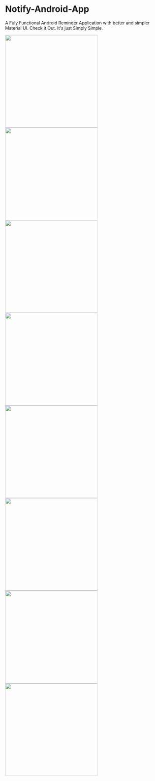 # Notify-Android-App
A Fuly Functional Android Reminder Application with better and simpler Material UI. Check it Out. It's just Simply Simple.


<img src="https://github.com/debbarmaonit/Notify-Android-App/blob/master/screenshot/Screenshot_20160308-145037.png" width="300">
<img src="https://github.com/debbarmaonit/Notify-Android-App/blob/master/screenshot/Screenshot_20160308-145054.png" width="300">
<img src="https://github.com/debbarmaonit/Notify-Android-App/blob/master/screenshot/Screenshot_20160308-145059.png" width="300">
<img src="https://github.com/debbarmaonit/Notify-Android-App/blob/master/screenshot/Screenshot_20160308-145106.png" width="300">
<img src="https://github.com/debbarmaonit/Notify-Android-App/blob/master/screenshot/Screenshot_20160308-145115.png" width="300">
<img src="https://github.com/debbarmaonit/Notify-Android-App/blob/master/screenshot/Screenshot_20160308-145132.png" width="300">
<img src="https://github.com/debbarmaonit/Notify-Android-App/blob/master/screenshot/Screenshot_20160308-145220.png" width="300">
<img src="https://github.com/debbarmaonit/Notify-Android-App/blob/master/screenshot/Screenshot_20160308-145230.png" width="300">

